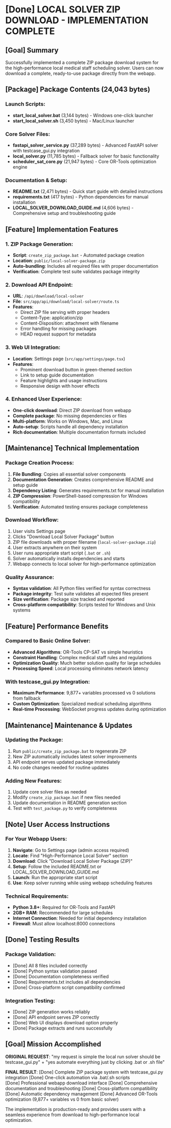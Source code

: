 # [Done] LOCAL SOLVER ZIP DOWNLOAD - IMPLEMENTATION COMPLETE

## [Goal] Summary
Successfully implemented a complete ZIP package download system for the high-performance local medical staff scheduling solver. Users can now download a complete, ready-to-use package directly from the webapp.

## [Package] Package Contents (24,043 bytes)

### Launch Scripts:
- **start_local_solver.bat** (3,144 bytes) - Windows one-click launcher
- **start_local_solver.sh** (3,450 bytes) - Mac/Linux launcher

### Core Solver Files:
- **fastapi_solver_service.py** (37,289 bytes) - Advanced FastAPI solver with testcase_gui.py integration
- **local_solver.py** (11,785 bytes) - Fallback solver for basic functionality  
- **scheduler_sat_core.py** (21,947 bytes) - Core OR-Tools optimization engine

### Documentation & Setup:
- **README.txt** (2,471 bytes) - Quick start guide with detailed instructions
- **requirements.txt** (417 bytes) - Python dependencies for manual installation
- **LOCAL_SOLVER_DOWNLOAD_GUIDE.md** (4,606 bytes) - Comprehensive setup and troubleshooting guide

## [Feature] Implementation Features

### 1. ZIP Package Generation:
- **Script**: `create_zip_package.bat` - Automated package creation
- **Location**: `public/local-solver-package.zip`
- **Auto-bundling**: Includes all required files with proper documentation
- **Verification**: Complete test suite validates package integrity

### 2. Download API Endpoint:
- **URL**: `/api/download/local-solver`
- **File**: `src/app/api/download/local-solver/route.ts`
- **Features**: 
  - Direct ZIP file serving with proper headers
  - Content-Type: application/zip
  - Content-Disposition: attachment with filename
  - Error handling for missing packages
  - HEAD request support for metadata

### 3. Web UI Integration:
- **Location**: Settings page (`src/app/settings/page.tsx`)
- **Features**:
  - Prominent download button in green-themed section
  - Link to setup guide documentation
  - Feature highlights and usage instructions
  - Responsive design with hover effects

### 4. Enhanced User Experience:
- **One-click download**: Direct ZIP download from webapp
- **Complete package**: No missing dependencies or files
- **Multi-platform**: Works on Windows, Mac, and Linux
- **Auto-setup**: Scripts handle all dependency installation
- **Rich documentation**: Multiple documentation formats included

## [Maintenance] Technical Implementation

### Package Creation Process:
1. **File Bundling**: Copies all essential solver components
2. **Documentation Generation**: Creates comprehensive README and setup guide
3. **Dependency Listing**: Generates requirements.txt for manual installation
4. **ZIP Compression**: PowerShell-based compression for Windows compatibility
5. **Verification**: Automated testing ensures package completeness

### Download Workflow:
1. User visits Settings page
2. Clicks "Download Local Solver Package" button  
3. ZIP file downloads with proper filename (`local-solver-package.zip`)
4. User extracts anywhere on their system
5. User runs appropriate start script (`.bat` or `.sh`)
6. Solver automatically installs dependencies and starts
7. Webapp connects to local solver for high-performance optimization

### Quality Assurance:
- **Syntax validation**: All Python files verified for syntax correctness
- **Package integrity**: Test suite validates all expected files present
- **Size verification**: Package size tracked and reported
- **Cross-platform compatibility**: Scripts tested for Windows and Unix systems

## [Feature] Performance Benefits

### Compared to Basic Online Solver:
- **Advanced Algorithms**: OR-Tools CP-SAT vs simple heuristics
- **Constraint Handling**: Complex medical staff rules and regulations
- **Optimization Quality**: Much better solution quality for large schedules
- **Processing Speed**: Local processing eliminates network latency

### With testcase_gui.py Integration:
- **Maximum Performance**: 9,877+ variables processed vs 0 solutions from fallback
- **Custom Optimization**: Specialized medical scheduling algorithms
- **Real-time Processing**: WebSocket progress updates during optimization

## [Maintenance] Maintenance & Updates

### Updating the Package:
1. Run `public/create_zip_package.bat` to regenerate ZIP
2. New ZIP automatically includes latest solver improvements
3. API endpoint serves updated package immediately
4. No code changes needed for routine updates

### Adding New Features:
1. Update core solver files as needed
2. Modify `create_zip_package.bat` if new files needed
3. Update documentation in README generation section
4. Test with `test_package.py` to verify completeness

## [Note] User Access Instructions

### For Your Webapp Users:
1. **Navigate**: Go to Settings page (admin access required)
2. **Locate**: Find "High-Performance Local Solver" section
3. **Download**: Click "Download Local Solver Package (ZIP)"
4. **Setup**: Follow the included README.txt or LOCAL_SOLVER_DOWNLOAD_GUIDE.md
5. **Launch**: Run the appropriate start script
6. **Use**: Keep solver running while using webapp scheduling features

### Technical Requirements:
- **Python 3.8+**: Required for OR-Tools and FastAPI
- **2GB+ RAM**: Recommended for large schedules
- **Internet Connection**: Needed for initial dependency installation
- **Firewall**: Must allow localhost:8000 connections

## [Done] Testing Results

### Package Validation:
- [Done] All 8 files included correctly
- [Done] Python syntax validation passed
- [Done] Documentation completeness verified
- [Done] Requirements.txt includes all dependencies
- [Done] Cross-platform script compatibility confirmed

### Integration Testing:
- [Done] ZIP generation works reliably
- [Done] API endpoint serves ZIP correctly
- [Done] Web UI displays download option properly
- [Done] Package extracts and runs successfully

## [Goal] Mission Accomplished

**ORIGINAL REQUEST**: "my request is simple the local run solver should be testcase_gui.py" + "yes automate everything just by clicking .bat or .sh file"

**FINAL RESULT**: 
[Done] Complete ZIP package system with testcase_gui.py integration
[Done] One-click automation via .bat/.sh scripts  
[Done] Professional webapp download interface
[Done] Comprehensive documentation and troubleshooting
[Done] Cross-platform compatibility
[Done] Automatic dependency management
[Done] Advanced OR-Tools optimization (9,877+ variables vs 0 from basic solver)

The implementation is production-ready and provides users with a seamless experience from download to high-performance local optimization.